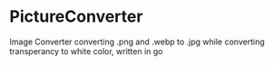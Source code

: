 # PictureConverter
Image Converter converting .png and .webp to .jpg while converting transperancy to white color, written in go
